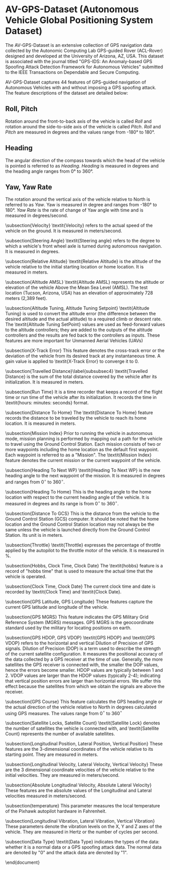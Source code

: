 # AV-GPS-Dataset (Autonomous Vehicle Global Positioning System Dataset)

The AV-GPS-Dataset is an extensive collection of GPS navigation data collected by the Autonomic Computing Lab GPS-guided Rover (ACL-Rover) designed and developed at the University of Arizona, AZ, USA. This dataset is associated with the journal titled "GPS-IDS: An Anomaly-based GPS Spoofing Attack
Detection Framework for Autonomous Vehicles" submitted to the IEEE Transactions on Dependable and Secure Computing.

AV-GPS-Dataset captures 44 features of GPS-guided navigation of Autonomous Vehicles with and without imposing a GPS spoofing attack. The feature descriptions of the dataset are detailed below:

## Roll, Pitch 
Rotation around the front-to-back axis of the vehicle is called *Roll* and rotation around the side-to-side axis of the vehicle is called *Pitch*. *Roll* and *Pitch* are measured in degrees and the values range from -180° to 180°. 

## Heading
The angular direction of the compass towards which the head of the vehicle is pointed is referred to as *Heading*. *Heading* is measured in degrees and the heading angle ranges from 0° to 360°.

## Yaw, Yaw Rate 
The rotation around the vertical axis of the vehicle relative to North is referred to as *Yaw*. Yaw is measured in degree and ranges from -180° to 180°. *Yaw Rate* is the rate of change of Yaw angle with time and is measured in degrees/second.

\subsection{Velocity} \textit{Velocity} refers to the actual speed of the vehicle on the ground. It is measured in meters/second.

\subsection{Steering Angle} \textit{Steering angle} refers to the degree to which a vehicle's front wheel axle is turned during autonomous navigation. It is measured in degrees.

\subsection{Relative Altitude} \textit{Relative Altitude} is the altitude of the vehicle relative to the initial starting location or home location. It is measured in meters. 

\subsection{Altitude AMSL} \textit{Altitude AMSL} represents the altitude or elevation of the vehicle Above the Mean Sea Level (AMSL). The test location (Tucson, Arizona, USA) has an elevation of approximately 728 meters (2,389 feet).

\subsection{Altitude Tuning, Altitude Tuning Setpoint} \textit{Altitude Tuning} is used to convert the altitude error (the difference between the desired altitude and the actual altitude) to a required climb or descent rate. The \textit{Altitude Tuning SetPoint} values are used as feed-forward values to the altitude controllers; they are added to the outputs of the altitude controllers and the results are fed back to the controllers as inputs. These features are more important for Unmanned Aerial Vehicles (UAVs)

\subsection{X-Track Error} This feature denotes the cross-track error or the deviation of the vehicle from its desired track at any instantaneous time. A gain value is applied to \textit{X-Track Error} to converge it to 0.

\subsection{Travelled Distance}\label{subsubsec4} \textit{Travelled Distance} is the sum of the total distance covered by the vehicle after its initialization. It is measured in meters.

\subsection{Run Time} It is a time recorder that keeps a record of the flight time or run time of the vehicle after its initialization. It records the time in \textit{hours: minutes: seconds} format.

\subsection{Distance To Home} The \textit{Distance To Home} feature records the distance to be traveled by the vehicle to reach its home location. It is measured in meters.

\subsection{Mission Index} Prior to running the vehicle in autonomous mode, mission planning is performed by mapping out a path for the vehicle to travel using the Ground Control Station. Each mission consists of two or more waypoints including the home location as the default first waypoint. Each waypoint is referred to as a "Mission". The \textit{Mission Index} feature denotes the current mission or the current waypoint of the vehicle.

\subsection{Heading To Next WP} \textit{Heading To Next WP} is the new heading angle to the next waypoint of the mission. It is measured in degrees and ranges from 0$^{\circ}$ to 360$^{\circ}$.

\subsection{Heading To Home} This is the heading angle to the home location with respect to the current heading angle of the vehicle. It is measured in degrees and its range is from 0$^{\circ}$ to 360$^{\circ}$.

\subsection{Distance To GCS} This is the distance from the vehicle to the Ground Control Station (GCS) computer. It should be noted that the home location and the Ground Control Station location may not always be the same unless the vehicle is launched directly from the Ground Control Station. Its unit is in meters.

\subsection{Throttle} \textit{Throttle} expresses the percentage of throttle applied by the autopilot to the throttle motor of the vehicle. It is measured in \%.

\subsection{Hobbs, Clock Time, Clock Date} The \textit{hobbs} feature is a record of "hobbs time" that is used to measure the actual time that the vehicle is operated.

\subsection{Clock Time, Clock Date} The current clock time and date is recorded by \textit{Clock Time} and \textit{Clock Date}.


\subsection{GPS Latitude, GPS Longitude} These features capture the current GPS latitude and longitude of the vehicle.

\subsection{GPS MGRS} This feature indicates the GPS Military Grid Reference System (MGRS) messages. GPS MGRS is the geocoordinate standard used by the military for locating positions on earth.

\subsection{GPS HDOP, GPS VDOP} \textit{GPS HDOP} and \textit{GPS VDOP} refers to the horizontal and vertical Dilution of Precision of GPS signals. Dilution of Precision (DOP) is a term used to describe the strength of the current satellite configuration. It measures the positional accuracy of the data collected by a GPS receiver at the time of use. Generally, the more satellites the GPS receiver is connected with, the smaller the DOP values, hence the errors become smaller. HDOP values are typically between 1 and 2. VDOP values are larger than the HDOP values (typically 2-4); indicating that vertical position errors are larger than horizontal errors. We suffer this effect because the satellites from which we obtain the signals are above the receiver.

\subsection{GPS Course} This feature calculates the GPS heading angle or the actual direction of the vehicle relative to North in degrees calculated using GPS measures. The values range from 0$^{\circ}$ to 360$^{\circ}$

\subsection{Satellite Locks, Satellite Count} \textit{Satellite Lock} denotes the number of satellites the vehicle is connected with, and \textit{Satellite Count} represents the number of available satellites.


\subsection{Longitudinal Position, Lateral Position, Vertical Position} These features are the 3-dimensional coordinates of the vehicle relative to its starting point. They are measured in meters.

\subsection{Longitudinal Velocity, Lateral Velocity, Vertical Velocity} These are the 3 dimensional coordinate velocities of the vehicle relative to the initial velocities. They are measured in meters/second.

\subsection{Absolute Longitudinal Velocity, Absolute Lateral Velocity} These features are the absolute values of the Longitudinal and Lateral velocities measured in meters/second.


\subsection{temperature} This parameter measures the local temperature of the Pixhawk autopilot hardware in Fahrenheit.


\subsection{Longitudinal Vibration, Lateral Vibration, Vertical Vibration} These parameters denote the vibration levels on the X, Y and Z axes of the vehicle. They are measured in Hertz or the number of cycles per second.

\subsection{Data Type} \textit{Data Type} indicates the types of the data: whether it is a normal data or a GPS spoofing attack data. The normal data are denoted by "0" and the attack data are denoted by "1".

\end{document}
